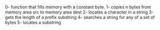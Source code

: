 0- function that fills memory with a constant byte.
1- copies n bytes from memory area src to memory area dest
2- locates a character in a string
3-gets the length of a prefix substring
4- searches a string for any of a set of bytes
5- locates a substring